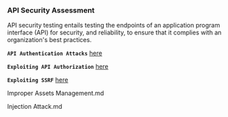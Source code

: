 ### API Security Assessment

API security testing entails testing the endpoints of an application program interface (API) for security, and reliability, to ensure that it complies with an organization's best practices.

**`API Authentication Attacks`** [here](https://github.com/Jkrathod/API/blob/main/API%20Authentication%20Attacks.md)

**`Exploiting API Authorization`** [here](https://github.com/Jkrathod/API/blob/main/Exploiting%20API%20Authorization.md)

**`Exploiting SSRF`** [here]()

Improper Assets Management.md

Injection Attack.md
